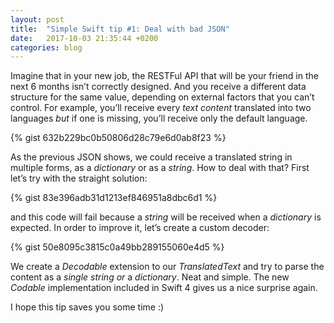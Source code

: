 ```yaml
---
layout: post
title:  "Simple Swift tip #1: Deal with bad JSON"
date:   2017-10-03 21:35:44 +0200
categories: blog
---
```


Imagine that in your new job, the RESTFul API that will be your friend in the next 6 months isn’t correctly designed. And you receive a different data structure for the same value, depending on external factors that you can’t control. For example, you’ll receive every _text content_ translated into two languages *but* if one is missing, you’ll receive only the default language.

{% gist 632b229bc0b50806d28c79e6d0ab8f23 %}

As the previous JSON shows, we could receive a translated string in multiple forms, as a _dictionary_ or as a _string_. How to deal with that? First let’s try with the straight solution:

{% gist 83e396adb31d1213ef846951a8dbc6d1 %}

and this code will fail because a _string_ will be received when a _dictionary_ is expected. In order to improve it, let’s create a custom decoder:

{% gist 50e8095c3815c0a49bb289155060e4d5 %}

We create a _Decodable_ extension to our _TranslatedText_ and try to parse the content as a _single string_ *or* a _dictionary_. Neat and simple. The new *Codable* implementation included in Swift 4 gives us a nice surprise again.

I hope this tip saves you some time :)
